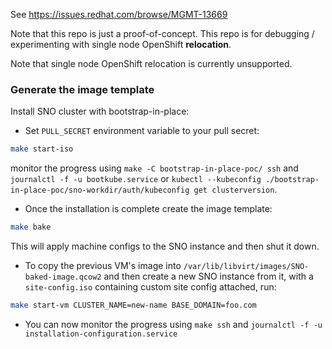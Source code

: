 See https://issues.redhat.com/browse/MGMT-13669

Note that this repo is just a proof-of-concept. This repo is for debugging / experimenting with
single node OpenShift **relocation**.

Note that single node OpenShift relocation is currently unsupported.

### Generate the image template
Install SNO cluster with bootstrap-in-place:

- Set `PULL_SECRET` environment variable to your pull secret:
```bash
make start-iso
```

monitor the progress using `make -C bootstrap-in-place-poc/ ssh` and `journalctl -f -u bootkube.service` or `kubectl --kubeconfig ./bootstrap-in-place-poc/sno-workdir/auth/kubeconfig get clusterversion`.

- Once the installation is complete create the image template:
```bash
make bake
```

This will apply machine configs to the SNO instance and then shut it down.

- To copy the previous VM's image into `/var/lib/libvirt/images/SNO-baked-image.qcow2` and then create a new SNO instance from it, with a `site-config.iso` containing custom site config attached, run:

```bash
make start-vm CLUSTER_NAME=new-name BASE_DOMAIN=foo.com
```

- You can now monitor the progress using `make ssh` and `journalctl -f -u installation-configuration.service`
